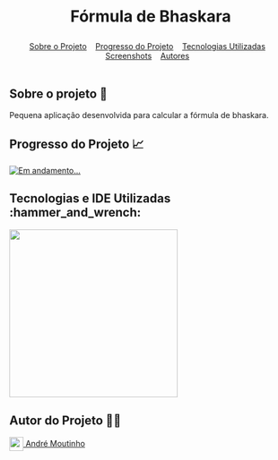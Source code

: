 # <p align="center" /> Fórmula de Bhaskara </p>

<div id="inicio" align=center>
  <a href="#sobre">Sobre o Projeto</a>&nbsp;&nbsp;&nbsp;
  <a href="#progresso">Progresso do Projeto</a>&nbsp;&nbsp;&nbsp;  
  <a href="#linguagens">Tecnologias Utilizadas</a>&nbsp;&nbsp;&nbsp;
  <a href="#screenshots">Screenshots</a>&nbsp;&nbsp;&nbsp;
  <a href="#autores">Autores</a>&nbsp;&nbsp;&nbsp;  
</div><br>

<h2 id="sobre">Sobre o projeto 🔎</h2>
<p>Pequena aplicação desenvolvida para calcular a fórmula de bhaskara.</p>

<h2 id="progresso">Progresso do Projeto 📈</h2>

<a href="#" title="STATUS"><img src="https://img.shields.io/badge/STATUS-Concluído-green?style=for-the-badge" alt="Em andamento..."></a>

<h2 id="linguagens">Tecnologias e IDE Utilizadas :hammer_and_wrench:</h2>
 

<div style="display: inline_block">
<!-- LOGOS C# | VISUAL STUDIO -->   
<img align="center" src="https://logodix.com/logo/1803750.png" width="300"/>
  
 <!--<h2 id="screenshots">Screenshots 📸</h2>

 <b><i>EM BREVE...</i></b>

<img align="center" src="https://i.imgur.com/n7MDn97.png" width="300"/> -->

<!-- <h2 id="demoprojeto">Instalação <img align="center" src="https://i.imgur.com/EWZi3bs.png" width="35"/></h2>

*1)* Execute o script do banco de dados, para cria-lo (utilize o SGBD MySQL que for de sua preferência).<br>
*2)* Abra o projeto no NetBeans (pode ser utilizado o eclipse, porém este projeto foi construído no NetBeans).<br>
*3)* Configure na classe ModuloConexao.java as credenciais do seu banco de dados.<br>
*4)* Após todos os procedimentos listados acima, é só rodar o projeto. -->
   
<h2 id="autores">Autor do Projeto 👨‍💼</h2>
<a href="https://github.com/AhMoutinho/" title="André Moutinho"><img align="center" src="https://i.imgur.com/VN0Vh9S.png" width="25"/> André Moutinho</a>

